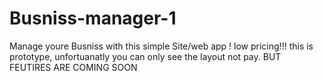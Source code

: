# Busniss-manager-1
Manage youre Busniss with this simple Site/web app ! low pricing!!! this is prototype, unfortuanatly you can only see the layout not pay. BUT FEUTIRES ARE COMING SOON
